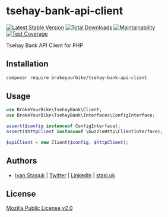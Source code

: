 # tsehay-bank-api-client

[![Latest Stable Version](https://img.shields.io/github/v/release/brokeyourbike/tsehay-bank-api-client-php)](https://github.com/brokeyourbike/tsehay-bank-api-client-php/releases)
[![Total Downloads](https://poser.pugx.org/brokeyourbike/tsehay-bank-api-client/downloads)](https://packagist.org/packages/brokeyourbike/tsehay-bank-api-client)
[![Maintainability](https://api.codeclimate.com/v1/badges/4a40e4d17f270cd65f32/maintainability)](https://codeclimate.com/github/brokeyourbike/tsehay-bank-api-client-php/maintainability)
[![Test Coverage](https://api.codeclimate.com/v1/badges/4a40e4d17f270cd65f32/test_coverage)](https://codeclimate.com/github/brokeyourbike/tsehay-bank-api-client-php/test_coverage)

Tsehay Bank API Client for PHP

## Installation

```bash
composer require brokeyourbike/tsehay-bank-api-client
```

## Usage

```php
use BrokeYourBike\TsehayBank\Client;
use BrokeYourBike\TsehayBank\Interfaces\ConfigInterface;

assert($config instanceof ConfigInterface);
assert($httpClient instanceof \GuzzleHttp\ClientInterface);

$apiClient = new Client($config, $httpClient);
```

## Authors
- [Ivan Stasiuk](https://github.com/brokeyourbike) | [Twitter](https://twitter.com/brokeyourbike) | [LinkedIn](https://www.linkedin.com/in/brokeyourbike) | [stasi.uk](https://stasi.uk)

## License
[Mozilla Public License v2.0](https://github.com/brokeyourbike/tsehay-bank-api-client-php/blob/main/LICENSE)